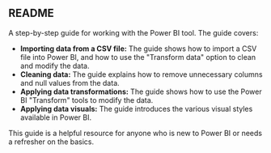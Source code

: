 ## README

 A step-by-step guide for working with the Power BI tool. The guide covers:

* **Importing data from a CSV file:** The guide shows how to import a CSV file into Power BI, and how to use the "Transform data" option to clean and modify the data.
* **Cleaning data:** The guide explains how to remove unnecessary columns and null values from the data.
* **Applying data transformations:** The guide shows how to use the Power BI "Transform" tools to modify the data.
* **Applying data visuals:** The guide introduces the various visual styles available in Power BI.

This guide is a helpful resource for anyone who is new to Power BI or needs a refresher on the basics.
